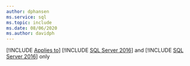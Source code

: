 ```yaml
---
author: dphansen
ms.service: sql
ms.topic: include
ms.date: 08/06/2020
ms.author: davidph
---
```


[!INCLUDE [Applies to](../../includes/applies-md.md)] [!INCLUDE [SQL Server 2016](_ss2016.md)] and [!INCLUDE [SQL Server 2016](_ss2017.md)] only